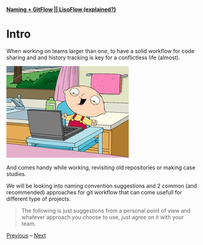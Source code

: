 [**Naming + GitFlow || LisoFlow (explained?)**](./readme.md)

# Intro
  
When working on teams larger than one, to have a solid workflow for code sharing and and history tracking is key for a conflictless life (almost).  

![DEMO!](./assets/gif/pc.gif)  

And comes handy while working, revisiting old repositories or making case studies.  

We will be looking into naming convention suggestions and 2 common (and recommended) approaches for git workflow that can come usefull for different type of projects.  

> The following is just suggestions from a personal point of view and whatever approach you choose to use, just agree on it with your team.

[Previous](./readme.md) – [Next](./naming.md)